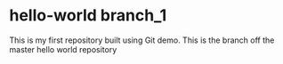 # hello-world branch_1
This is my first repository built using Git demo.
This is the branch off the master hello world repository
